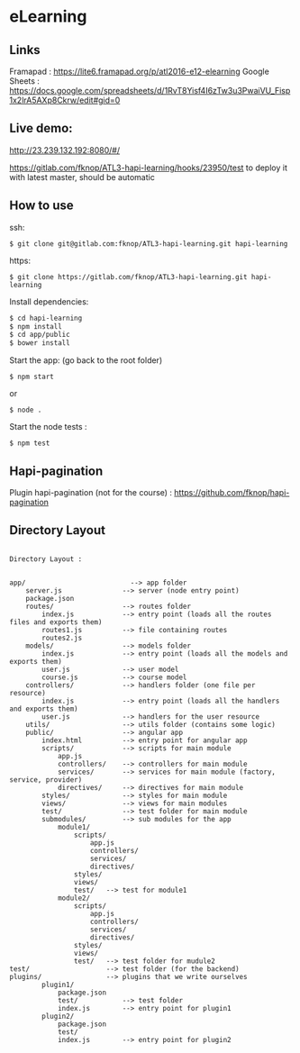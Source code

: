 # eLearning

## Links

Framapad : https://lite6.framapad.org/p/atl2016-e12-elearning
Google Sheets : https://docs.google.com/spreadsheets/d/1RvT8Yisf4I6zTw3u3PwaiVU_Fisp1x2lrA5AXp8Ckrw/edit#gid=0

## Live demo:

http://23.239.132.192:8080/#/

https://gitlab.com/fknop/ATL3-hapi-learning/hooks/23950/test to deploy it with latest master, should be automatic

## How to use

ssh:
```
$ git clone git@gitlab.com:fknop/ATL3-hapi-learning.git hapi-learning
```

https:
```
$ git clone https://gitlab.com/fknop/ATL3-hapi-learning.git hapi-learning
```


Install dependencies:

```bash
$ cd hapi-learning
$ npm install
$ cd app/public
$ bower install
```

Start the app: (go back to the root folder)
```
$ npm start
```
or
```
$ node .
```

Start the node tests :

```
$ npm test
```

## Hapi-pagination

Plugin hapi-pagination (not for the course) : https://github.com/fknop/hapi-pagination

## Directory Layout

```

Directory Layout :


app/                          --> app folder
    server.js               --> server (node entry point)
    package.json
    routes/                 --> routes folder
        index.js            --> entry point (loads all the routes files and exports them)
        routes1.js          --> file containing routes
        routes2.js
    models/                 --> models folder
        index.js            --> entry point (loads all the models and exports them)
        user.js             --> user model
        course.js           --> course model
    controllers/            --> handlers folder (one file per resource)
        index.js            --> entry point (loads all the handlers and exports them)
        user.js             --> handlers for the user resource
    utils/                  --> utils folder (contains some logic)
    public/                 --> angular app
        index.html          --> entry point for angular app
        scripts/            --> scripts for main module
            app.js
            controllers/    --> controllers for main module
            services/       --> services for main module (factory, service, provider)
            directives/     --> directives for main module
        styles/             --> styles for main module
        views/              --> views for main modules
        test/               --> test folder for main module
        submodules/         --> sub modules for the app
            module1/
                scripts/
                    app.js
                    controllers/
                    services/
                    directives/
                styles/
                views/
                test/   --> test for module1
            module2/
                scripts/
                    app.js
                    controllers/
                    services/
                    directives/
                styles/
                views/
                test/   --> test folder for mudule2
test/                   --> test folder (for the backend)
plugins/                --> plugins that we write ourselves
        plugin1/
            package.json
            test/           --> test folder
            index.js        --> entry point for plugin1
        plugin2/
            package.json
            test/
            index.js        --> entry point for plugin2


```

